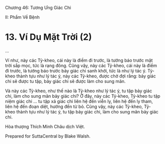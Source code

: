  

Chương 46: Tương Ưng Giác Chi

II: Phẩm Về Bệnh

# 13\. Ví Dụ Mặt Trời (2)

…

Ví như, này các Tỷ-kheo, cái này là điềm đi trước, là tướng báo trước mặt trời sắp mọc, tức là rạng đông. Cũng vậy, này các Tỷ-kheo, cái này là điềm đi trước, là tướng báo trước bảy giác chi sanh khởi, tức là như lý tác ý. Tỷ-kheo thành tựu như lý tác ý, này các Tỷ-kheo, được chờ đợi rằng: bảy giác chi sẽ được tu tập, bảy giác chi sẽ được làm cho sung mãn.

Và này các Tỷ-kheo, như thế nào là Tỷ-kheo như lý tác ý, tu tập bảy giác chi, làm cho sung mãn bảy giác chi? Ở đây, này các Tỷ-kheo, Tỷ-kheo tu tập niệm giác chi … tu tập xả giác chi liên hệ đến viễn ly, liên hệ đến ly tham, liên hệ đến đoạn diệt, hướng đến từ bỏ. Cũng vậy, này các Tỷ-kheo, Tỷ-kheo thành tựu như lý tác ý, tu tập bảy giác chi, làm cho sung mãn bảy giác chi.

Hòa thượng Thích Minh Châu dịch Việt.

Prepared for SuttaCentral by Blake Walsh.